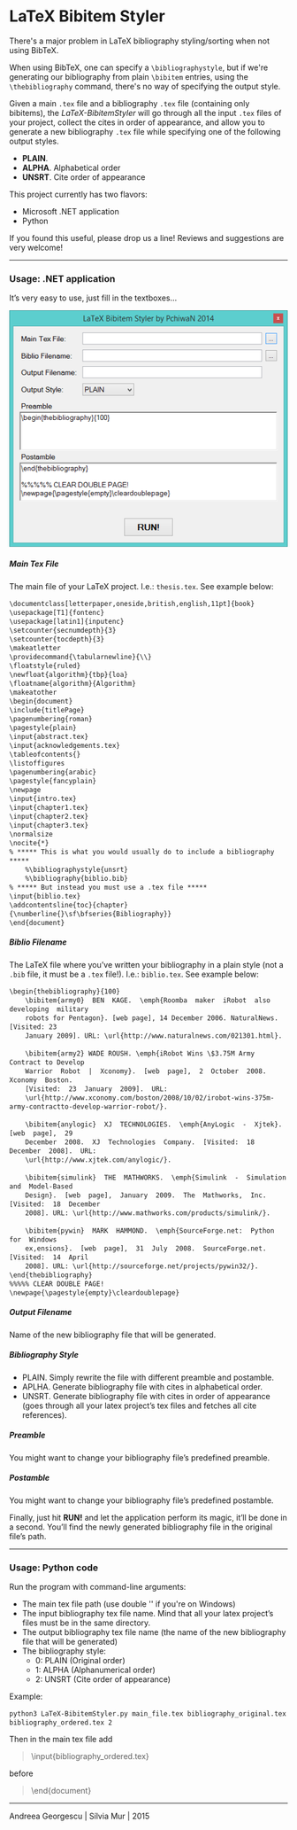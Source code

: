LaTeX Bibitem Styler
====================

There's a major problem in LaTeX bibliography styling/sorting when not using BibTeX.

When using BibTeX, one can specify a `\bibliographystyle`, but if we're generating our bibliography from plain `\bibitem` entries, using the `\thebibliography` command, there's no way of specifying the output style.

Given a main `.tex` file and a bibliography `.tex` file (containing only bibitems), the _LaTeX-BibitemStyler_ will go through all the input `.tex` files of your project, collect the cites in order of appearance, and allow you to generate a new bibliography `.tex` file while specifying one of the following output styles.

- **PLAIN**.
- **ALPHA**. Alphabetical order
- **UNSRT**. Cite order of appearance

This project currently has two flavors:

- Microsoft .NET application
- Python

If you found this useful, please drop us a line! Reviews and suggestions are very welcome!

---------------------------------------

### Usage: .NET application

It’s very easy to use, just fill in the textboxes…

![.NET application screenshot](C%23.NET/LaTeXBibitemStyler/screenshot.png?raw=true)

##### Main Tex File
The main file of your LaTeX project. I.e.: `thesis.tex`. See example below:

    \documentclass[letterpaper,oneside,british,english,11pt]{book}
    \usepackage[T1]{fontenc}
    \usepackage[latin1]{inputenc}
    \setcounter{secnumdepth}{3}
    \setcounter{tocdepth}{3}
    \makeatletter
    \providecommand{\tabularnewline}{\\}
    \floatstyle{ruled}
    \newfloat{algorithm}{tbp}{loa}
    \floatname{algorithm}{Algorithm}
    \makeatother
    \begin{document}
    \include{titlePage}
    \pagenumbering{roman}
    \pagestyle{plain}
    \input{abstract.tex}
    \input{acknowledgements.tex}
    \tableofcontents{}
    \listoffigures
    \pagenumbering{arabic}
    \pagestyle{fancyplain}
    \newpage
    \input{intro.tex}
    \input{chapter1.tex}
    \input{chapter2.tex}
    \input{chapter3.tex}
    \normalsize
    \nocite{*}
    % ***** This is what you would usually do to include a bibliography *****
        %\bibliographystyle{unsrt}
        %\bibliography{biblio.bib}
    % ***** But instead you must use a .tex file *****
    \input{biblio.tex}
    \addcontentsline{toc}{chapter}{\numberline{}\sf\bfseries{Bibliography}}
    \end{document}

##### Biblio Filename
The LaTeX file where you’ve written your bibliography in a plain style (not a `.bib` file, it must be a `.tex` file!). I.e.: `biblio.tex`. See example below:

    \begin{thebibliography}{100}
        \bibitem{army0}  BEN  KAGE.  \emph{Roomba  maker  iRobot  also  developing  military 
        robots for Pentagon}. [web page], 14 December 2006. NaturalNews. [Visited: 23 
        January 2009]. URL: \url{http://www.naturalnews.com/021301.html}.
        
        \bibitem{army2} WADE ROUSH. \emph{iRobot Wins \$3.75M Army Contract to Develop 
        Warrior  Robot  |  Xconomy}.  [web  page],  2  October  2008.  Xconomy  Boston. 
        [Visited:  23  January  2009].  URL: 
        \url{http://www.xconomy.com/boston/2008/10/02/irobot-wins-375m-army-contractto-develop-warrior-robot/}.
        
        \bibitem{anylogic}  XJ  TECHNOLOGIES.  \emph{AnyLogic  -  Xjtek}.  [web  page],  29 
        December  2008.  XJ  Technologies  Company.  [Visited:  18  December  2008].  URL: 
        \url{http://www.xjtek.com/anylogic/}.
        
        \bibitem{simulink}  THE  MATHWORKS.  \emph{Simulink  -  Simulation  and  Model-Based 
        Design}.  [web  page],  January  2009.  The  Mathworks,  Inc.  [Visited:  18  December 
        2008]. URL: \url{http://www.mathworks.com/products/simulink/}.
        
        \bibitem{pywin}  MARK  HAMMOND.  \emph{SourceForge.net:  Python  for  Windows 
        ex,ensions}.  [web  page],  31  July  2008.  SourceForge.net.  [Visited:  14  April 
        2008]. URL: \url{http://sourceforge.net/projects/pywin32/}.        
    \end{thebibliography}
    %%%%% CLEAR DOUBLE PAGE!
    \newpage{\pagestyle{empty}\cleardoublepage}

##### Output Filename
Name of the new bibliography file that will be generated.

##### Bibliography Style
- PLAIN. Simply rewrite the file with different preamble and postamble.
- APLHA. Generate bibliography file with cites in alphabetical order.
- UNSRT. Generate  bibliography  file  with  cites  in  order  of  appearance  (goes through  all your latex project’s tex files and fetches all cite references).

##### Preamble
You might want to change your bibliography file’s predefined preamble.

##### Postamble
You might want to change your bibliography file’s predefined postamble.


Finally, just hit **RUN!** and let the application perform its magic, it’ll be done in a second. You’ll find the newly generated bibliography file in the original file’s path.

---------------------------------------

### Usage: Python code

Run the program with command-line arguments:
- The main tex file path (use double '\' if you're on Windows)
- The input bibliography tex file name. Mind that all your latex project’s files must be in the same directory.
- The output bibliography tex file name (the name of the new bibliography file that will be generated)
- The bibliography style:
    - 0: PLAIN (Original order)
    - 1: ALPHA (Alphanumerical order)
    - 2: UNSRT (Cite order of appearance)

Example:

    python3 LaTeX-BibitemStyler.py main_file.tex bibliography_original.tex bibliography_ordered.tex 2

Then in the main tex file add

>\input{bibliography_ordered.tex}

before

>\end{document}


---------------------------------------
Andreea Georgescu | Sílvia Mur | 2015


